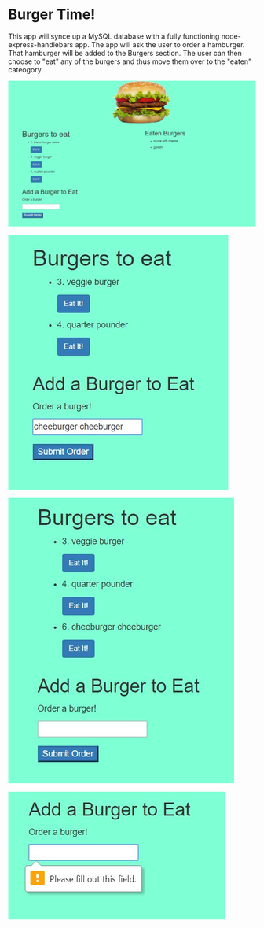 <h1>Burger Time!</h1>

This app will synce up a MySQL database with a fully functioning node-express-handlebars app. The app will ask the user to order a hamburger. That hamburger will be added to the Burgers section. The user can then choose to "eat" any of the burgers and thus move them over to the "eaten" cateogory.

![alt text](burgers1.JPG)

![alt text](burger2.JPG)

![alt text](burgers3.JPG)

![alt text](burgers4.JPG)

